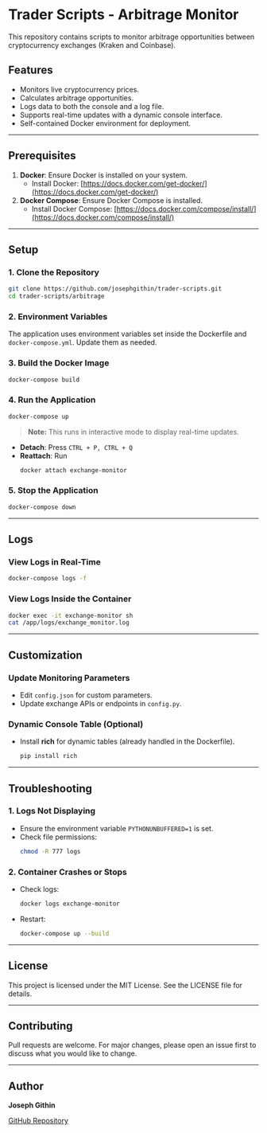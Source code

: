 # Trader Scripts - Arbitrage Monitor

This repository contains scripts to monitor arbitrage opportunities between cryptocurrency exchanges (Kraken and Coinbase).

## Features
- Monitors live cryptocurrency prices.
- Calculates arbitrage opportunities.
- Logs data to both the console and a log file.
- Supports real-time updates with a dynamic console interface.
- Self-contained Docker environment for deployment.

---

## Prerequisites
1. **Docker**: Ensure Docker is installed on your system.
   - Install Docker: [https://docs.docker.com/get-docker/](https://docs.docker.com/get-docker/)
2. **Docker Compose**: Ensure Docker Compose is installed.
   - Install Docker Compose: [https://docs.docker.com/compose/install/](https://docs.docker.com/compose/install/)

---

## Setup

### 1. Clone the Repository
```bash
git clone https://github.com/josephgithin/trader-scripts.git
cd trader-scripts/arbitrage
```

### 2. Environment Variables
The application uses environment variables set inside the Dockerfile and `docker-compose.yml`. Update them as needed.

### 3. Build the Docker Image
```bash
docker-compose build
```

### 4. Run the Application
```bash
docker-compose up
```
> **Note:** This runs in interactive mode to display real-time updates.

- **Detach**: Press `CTRL + P, CTRL + Q`
- **Reattach**: Run
  ```bash
  docker attach exchange-monitor
  ```

### 5. Stop the Application
```bash
docker-compose down
```

---

## Logs

### View Logs in Real-Time
```bash
docker-compose logs -f
```

### View Logs Inside the Container
```bash
docker exec -it exchange-monitor sh
cat /app/logs/exchange_monitor.log
```

---

## Customization

### Update Monitoring Parameters
- Edit `config.json` for custom parameters.
- Update exchange APIs or endpoints in `config.py`.

### Dynamic Console Table (Optional)
- Install **rich** for dynamic tables (already handled in the Dockerfile).
  ```bash
  pip install rich
  ```

---

## Troubleshooting

### 1. Logs Not Displaying
- Ensure the environment variable `PYTHONUNBUFFERED=1` is set.
- Check file permissions:
  ```bash
  chmod -R 777 logs
  ```

### 2. Container Crashes or Stops
- Check logs:
  ```bash
  docker logs exchange-monitor
  ```
- Restart:
  ```bash
  docker-compose up --build
  ```

---

## License
This project is licensed under the MIT License. See the LICENSE file for details.

---

## Contributing
Pull requests are welcome. For major changes, please open an issue first to discuss what you would like to change.

---

## Author
**Joseph Githin**

[GitHub Repository](https://github.com/josephgithin/trader-scripts.git)


